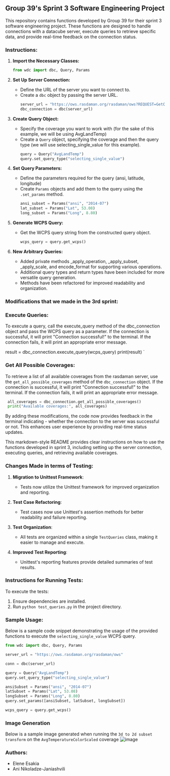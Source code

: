 ## Group 39's Sprint 3 Software Engineering Project

This repository contains functions developed by Group 39 for their sprint 3 software engineering project. These functions are designed to handle connections with a datacube server, execute queries to retrieve specific data, and provide real-time feedback on the connection status.

### Instructions:

1. **Import the Necessary Classes:**

   ```python
   from wdc import dbc, Query, Params
   ```

2. **Set Up Server Connection:**

   - Define the URL of the server you want to connect to.
   - Create a `dbc` object by passing the server URL.
     ```python
     server_url = "https://ows.rasdaman.org/rasdaman/ows?REQUEST=GetCoverage"
     dbc_connection = dbc(server_url)
     ```

3. **Create Query Object:**

   - Specify the coverage you want to work with (for the sake of this example, we will be using AvgLandTemp)
   - Create a `Query` object, specifying the coverage and then the query type (we will use selecting_single_value for this example).
     ```python
     query = Query("AvgLandTemp")
     query.set_query_type("selecting_single_value")
     ```

4. **Set Query Parameters:**

   - Define the parameters required for the query (ansi, latitude, longitude)
   - Create `Params` objects and add them to the query using the `.set_params` method.
     ```python
     ansi_subset = Params("ansi", "2014-07")
     lat_subset = Params("Lat", 53.08)
     long_subset = Params("Long", 8.80)
     ```

5. **Generate WCPS Query:**
   - Get the WCPS query string from the constructed query object.
     ```python
     wcps_query = query.get_wcps()
     ```
6. **New Arbitrary Queries:**

   - Added private methods _apply_operation, _apply_subset, _apply_scale, and encode_format for supporting various operations.
   - Additional query types and return types have been included for more versatile query generation.
   - Methods have been refactored for improved readability and organization.

### Modifications that we made in the 3rd sprint:

### Execute Queries:

To execute a query, call the execute_query method of the dbc_connection object and pass the WCPS query as a parameter. If the connection is successful, it will print "Connection successful!" to the terminal. If the connection fails, it will print an appropriate error message.

result = dbc_connection.execute_query(wcps_query)
print(result)
`

### Get All Possible Coverages:

To retrieve a list of all available coverages from the rasdaman server, use the
`get_all_possible_coverages` method of the `dbc_connection` object. If the connection is
successful, it will print "Connection successful!" to the terminal. If the connection
fails, it will print an appropriate error message.

```python
 all_coverages = dbc_connection.get_all_possible_coverages()
 print("Available coverages:", all_coverages)
```

By adding these modifications, the code now provides feedback in the terminal indicating - whether the connection to the server was successful or not. This enhances user experience by providing real-time status updates.


This markdown-style README provides clear instructions on how to use the functions developed in sprint 3, including setting up the server connection, executing queries, and retrieving available coverages.

### Changes Made in terms of Testing:

1. **Migration to Unittest Framework**:

   - Tests now utilize the Unittest framework for improved organization and reporting.

2. **Test Case Refactoring**:

   - Test cases now use Unittest's assertion methods for better readability and failure reporting.

3. **Test Organization**:

   - All tests are organized within a single `TestQueries` class, making it easier to manage and execute.

4. **Improved Test Reporting**:
   - Unittest's reporting features provide detailed summaries of test results.

### Instructions for Running Tests:

To execute the tests:

1. Ensure dependencies are installed.
2. Run `python test_queries.py` in the project directory. 
  
### Sample Usage:

Below is a sample code snippet demonstrating the usage of the provided functions to execute the `selecting_single_value` WCPS query.

```python
from wdc import dbc, Query, Params

server_url = "https://ows.rasdaman.org/rasdaman/ows"

conn = dbc(server_url)

query = Query("AvgLandTemp")
query.set_query_type("selecting_single_value")

ansiSubset = Params("ansi", "2014-07")
latSubset = Params("Lat", 53.08)
longSubset = Params("Long", 8.80)
query.set_params([ansiSubset, latSubset, longSubset])

wcps_query = query.get_wcps()
```

### Image Generation

Below is a sample image generated when running the `3d to 2d subset transform` on the `AvgTemperatureColorScaled` coverage
![image](https://github.com/Constructor-Uni-SE-non-official/Sprint2_Pair39/assets/145987692/08ca34f0-0bb1-45a4-93ae-c2cb021c9ada)


### Authors:
- Elene Esakia
- Ani Nikoladze-Janiashvili
